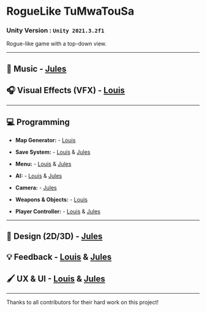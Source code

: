 # RogueLike TuMwaTouSa

### Unity Version : `Unity 2021.3.2f1`

Rogue-like game with a top-down view.

---

## 🎵 Music                - [Jules](https://github.com/Polipot)

## 🎧 Visual Effects (VFX) - [Louis](https://github.com/Louis-GRANGE/)

---

## 💻 Programming

- **Map Generator:**        -  [Louis](https://github.com/Louis-GRANGE/)
  
- **Save System:**          - [Louis](https://github.com/Louis-GRANGE/) & [Jules](https://github.com/Polipot)

- **Menu:**                 -  [Louis](https://github.com/Louis-GRANGE/) & [Jules](https://github.com/Polipot)

- **AI:**                   -  [Louis](https://github.com/Louis-GRANGE/) & [Jules](https://github.com/Polipot)

- **Camera:**               -  [Jules](https://github.com/Polipot)

- **Weapons & Objects:**    -  [Louis](https://github.com/Louis-GRANGE/)

- **Player Controller:**    -  [Louis](https://github.com/Louis-GRANGE/) & [Jules](https://github.com/Polipot)

---

## 🎨 Design (2D/3D)       - [Jules](https://github.com/Polipot)

## 💡 Feedback              - [Louis](https://github.com/Louis-GRANGE/) & [Jules](https://github.com/Polipot)

## 🖌️ UX & UI              - [Louis](https://github.com/Louis-GRANGE/) & [Jules](https://github.com/Polipot)

---

Thanks to all contributors for their hard work on this project!
